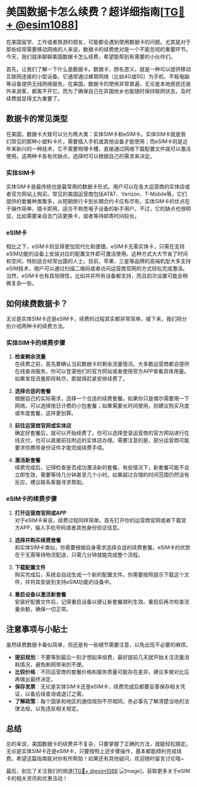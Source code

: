 # 美国数据卡怎么续费？超详细指南[[TG💪+ @esim1088](https://t.me/s/esim1088)]

在美国留学、工作或者旅游的朋友，可能都会遇到使用数据卡的问题。尤其是对于那些经常需要移动网络的人来说，数据卡的续费绝对是一个不能忽视的重要环节。今天，我们就来聊聊美国数据卡怎么续费，希望能帮到有需要的小伙伴们。

首先，让我们了解一下什么是数据卡。数据卡，顾名思义，就是一种可以提供移动互联网连接的小型设备。它通常通过蜂窝网络（比如4G或5G）为手机、平板电脑等设备提供无线网络服务。在美国，数据卡的使用非常普遍，无论是本地居民还是外来游客，都离不开它。而为了确保自己在异国他乡也能随时保持联网状态，及时续费就显得尤为重要了。

## 数据卡的常见类型

在美国，数据卡大致可以分为两大类：实体SIM卡和eSIM卡。实体SIM卡就是我们常见的那种小塑料卡片，需要插入手机或其他设备才能使用；而eSIM卡则是近年来新兴的一种技术，它不需要物理卡槽，直接通过网络下载配置文件就可以激活使用。这两种卡各有优缺点，选择时可以根据自己的需求来决定。

### 实体SIM卡

实体SIM卡是最传统也是最常用的数据卡形式。用户可以在各大运营商的实体店或者官方网站上购买。常见的美国运营商包括AT&T、Verizon、T-Mobile等，它们提供的套餐种类繁多，从短期旅行卡到长期合约卡应有尽有。实体SIM卡的优点在于操作简单，插卡即用，适合不熟悉电子设备的新手用户。不过，它的缺点也很明显，比如需要亲自去门店更换卡，或者等待邮寄时间较长。

### eSIM卡

相比之下，eSIM卡则显得更加现代化和便捷。eSIM卡无需实体卡，只需在支持eSIM功能的设备上安装对应的配置文件即可激活使用。这种方式大大节省了时间和空间，特别适合经常出国的人士。目前，苹果、三星等品牌的高端机型大多支持eSIM技术，用户可以通过扫描二维码或者访问运营商官网的方式轻松完成激活。当然，eSIM卡也有其局限性，比如并非所有设备都支持，而且初次设置可能会稍微复杂一些。

## 如何续费数据卡？

无论是实体SIM卡还是eSIM卡，续费的过程其实都非常简单。接下来，我们将分别介绍两种卡的续费方法。

### 实体SIM卡的续费步骤

1. **检查剩余流量**  
   在续费之前，首先要确认当前数据卡的剩余流量情况。大多数运营商都会提供在线查询服务，你可以登录他们的官方网站或者使用官方APP查看具体用量。如果发现流量即将耗尽，那就得赶紧安排续费了。

2. **选择合适的套餐**  
   根据自己的实际需求，选择一个合适的续费套餐。如果你只是偶尔需要用一下网络，可以选择按日计费的小包套餐；如果需要长时间使用，则建议购买月度或年度套餐，这样更划算。

3. **前往运营商官网或实体店**  
   确定好套餐后，就可以开始续费了。你可以选择登录运营商的官方网站进行在线支付，也可以直接前往附近的实体店办理。需要注意的是，部分运营商可能要求你携带身份证件才能完成续费手续。

4. **激活新套餐**  
   续费完成后，记得检查是否成功激活新的套餐。有些情况下，新套餐可能不会立即生效，需要等待几分钟甚至几个小时。如果超过合理的时间范围仍然没有反应，建议联系客服寻求帮助。

### eSIM卡的续费步骤

1. **打开运营商官网或APP**  
   对于eSIM卡来说，续费过程同样简单。首先打开你的运营商官网或者下载官方APP，输入手机号码或者其他身份验证信息。

2. **选择并购买续费套餐**  
   和实体SIM卡类似，你需要根据自身需求选择合适的续费套餐。eSIM卡的优势在于无需等待物流配送，只需几分钟就能完成整个流程。

3. **下载配置文件**  
   购买完成后，系统会自动生成一个新的配置文件。你需要按照提示下载这个文件，并将其安装到支持eSIM功能的设备中。

4. **重启设备以激活新套餐**  
   安装好配置文件后，记得重启设备以便让新套餐顺利生效。重启后再次检查流量余额，确保一切正常。

## 注意事项与小贴士

虽然续费数据卡看似简单，但还是有一些细节需要注意，以免出现不必要的麻烦。

- **提前规划**：不要等到最后一刻才想起来续费，最好提前几天就开始关注流量消耗情况，避免断网带来的不便。
- **比较价格**：不同运营商的套餐价格和服务质量可能存在差异，建议多做对比后再做出最终决定。
- **保存发票**：无论是实体SIM卡还是eSIM卡，续费完成后都要妥善保存相关凭证，以备后续查询或退订之需。
- **了解政策**：每个国家和地区的通信规则不尽相同，务必事先了解清楚当地的法律法规，以免违反相关规定。

## 总结

总的来说，美国数据卡的续费并不复杂，只要掌握了正确的方法，就能轻松搞定。无论是实体SIM卡还是eSIM卡，只要按照上述步骤操作，基本都能顺利完成续费。希望这篇指南能对你有所帮助！如果还有其他疑问，欢迎随时留言讨论哦~

最后，别忘了关注我们的频道[[TG💪+ @esim1088](https://t.me/s/esim1088) ![Image](https://i.postimg.cc/4NQfJmqS/Snipaste-2025-05-13-00-14-12.png)]，获取更多关于eSIM卡的相关资讯和优惠活动！